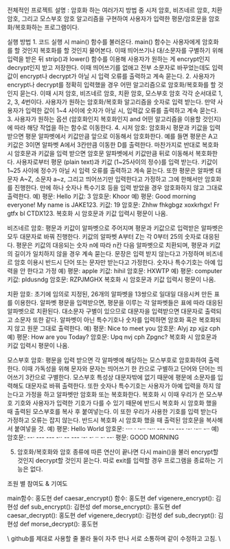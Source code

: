 전체적인 프로젝트 설명 : 암호화 하는 여러가지 방법 중 시저 암호, 비즈네르 암호, 치환 암호, 그리고 모스부호 암호 알고리즘을 구현하여 사용자가 입력한 평문/암호문을 암호화/복호화하는 프로그램이다.

실행 방법
	1.	코드 실행 시 main() 함수를 불러온다. main() 함수는 사용자에게 암호화를 할 것인지 복호화를 할 것인지 물어본다. 이때 띄어쓰기나 대/소문자를 구별하기 위해 입력을 받은 뒤 strip()과 lower() 함수를 이용해 사용자가 원하는 게 encrypt인지 decrypt인지 받고 저장한다. 이때 띄어쓰기를 없애고 전부 소문자로 바꾸었는데도 입력값이 encrypt나 decrypt가 아닐 시 입력 오류를 출력하고 계속 묻는다.
	2.	사용자가 encrypt나 decrypt를 정확히 입력했을 경우 어떤 알고리즘으로 암호화/복호화를 할 것인지 묻는다. 이때 시저 암호, 비즈네르 암호, 치환 암호, 모스부호 암호 각각 순서대로 1, 2, 3, 4번이다. 사용자가 원하는 암호화/복호화 알고리즘을 숫자로 입력 받는다. 만약 사용자가 입력한 값이 1~4 사이에 숫자가 아닐 시, 입력값 오류를 출력하고 계속 묻는다.
	3.	사용자가 원하는 옵션 (암호화인지 복호화인지 and 어떤 알고리즘을 이용할 것인지)에 따라 해당 작업을 하는 함수로 이동한다. 
	4.	시저 암호: 암호화시 평문과 키값을 입력 받으면 평문 알파벳에서 키값만큼 앞으로 이동해서 암호화한다. 예를 들면 평문은 A고 키값은 3이면 알파벳 A에서 3칸만큼 이동한 D를 출력한다. 마찬가지로 반대로 복호화 시 암호문과 키값을 입력 받으면 암호문 알파벳에서 키값만큼 뒤로 이동해서 복호화한다.
사용자로부터 평문 (plain text)과 키값 (1~25사이의 정수)를 입력 받는다. 키값이 1~25 사이에 정수가 아닐 시 입력 오류를 출력하고 계속 묻는다. 또한 평문은 알파벳 대문자 A~Z, 소문자 a~z, 그리고 띄어쓰기만 입력한다고 가정하고 그에 한해서만 암호화를 진행한다. 만에 하나 숫자나 특수기호 등을 입력 받았을 경우 암호화하지 않고 그대로 출력한다.
예) 평문: Hello 키값: 3 암호문: Khoor
예) 평문: Good morning everyone! My name is JAKE123. 키값: 19 암호문: Zhhw fhkgbgz xoxkrhgx! Fr gtfx bl CTDX123.
복호화 시 암호문과 키값 입력시 평문이 나옴.

비즈네르 암호: 평문과 키값이 알파벳으로 주어지며 평문과 키값으로 입력받은 알파벳은 모두 대문자로 바꿔 진행한다. 키값의 알파벳 A부터 Z는 각 0부터 25의 숫자로 대응된다. 평문은 키값의 대응되는 숫자 n에 따라 n칸 다음 알파벳으로 치환되며, 평문과 키값의 길이가 일치하지 않을 경우 계속 묻는다. 문장은 입력 받지 않는다고 가정하며 비즈네르 암호 이용시 반드시 단어 또는 문자만 받는다고 가정한다. 숫자나 특수기호는 아예 입력을 안 한다고 가정
예) 평문: apple 키값: hihil 암호문: HXWTP
예) 평문: computer 키값: pldusndg 암호문: RZPJMGHX
복호화 시 암호문과 키값 입력시 평문이 나옴.

치환 암호: 초기에 임의로 지정된, 26개의 알파벳을 13쌍으로 일대일 대응시켜 만든 표를 이용한다. 알파벳 평문을 입력받으면, 평문을 이루는 각 알파벳들은 표에 따라 대응된 알파벳으로 치환된다. 대소문자 구별이 있으므로 대문자을 입력받으면 대문자로 출력되고 소문자 또한 같다. 알파벳이 아닌 특수기호나 숫자를 입력하면 암호화 혹은 복호화되지 않고 원문 그대로 출력한다.
예) 평문: Nice to meet you 암호문: Alyj zp xjjz cph
예) 평문: How are you Today? 암호문: Upq nvj cph Zpgnc?
복호화 시 암호문과 키값 입력시 평문이 나옴.

모스부호 암호: 평문을 입력 받으면 각 알파벳에 해당하는 모스부호로 암호화하여 출력한다. 이때 가독성을 위해 문자와 문자는 띄어쓰기 한 칸으로 구별하고 단어와 단어는 띄어쓰기 3칸으로 구별한다.
모스부호 특성상 대문자밖에 없기 때문에 평문에 소문자를 입력해도 대문자로 바꿔 출력한다. 또한 숫자나 특수기호는 사용자가 아예 입력을 하지 않는다고 가정을 하고 알파벳만 암호화 또는 복호화한다. 복호화 시 이때 우리가 쓴 모스부호 기호와 사용자가 입력한 기호가 다를 수 있기 때문에 반드시 복호화 시 암호화 했을 때 출력된 모스부호를 복사 후 붙여넣는다. 이 또한 우리가 사용한 기호를 입력 받는다 가정하고 오류는 잡지 않는다. 반드시 복호화 시 암호화 했을 때 출력된 암호문을 복사해서 붙여넣을 것.
예) 평문: Hello World 암호문: ···· · ·-·· ·-·· ---    ·-- --- ·-· ·-·· -··
예) 암호문: --· --- --- -··    -- --- ·-· -· ·· -· --· 평문: GOOD MORNING

5.	암호화/복호화와 암호 종류에 따른 연산이 끝나면 다시 main()을 불러 encrypt할 것인지 decrypt할 것인지 묻는다. 따로 exit를 입력할 경우 프로그램을 종료하는 기능은 없다.


조원 별 참여도 & 기여도

main함수: 홍도현
def caesar_encrypt() 함수: 홍도현
def vigenere_encrypt(): 김현성
def sub_encrypt(): 김현성
def morse_encrypt(): 홍도현
def caesar_decrypt(): 홍도현
def vigenere_decrypt(): 김현성
def sub_decrypt(): 김현성
def morse_decrypt(): 홍도현

\\ github를 제대로 사용할 줄 몰라 둘이 자주 만나 서로 소통하며 같이 수정하고 고침. \\
